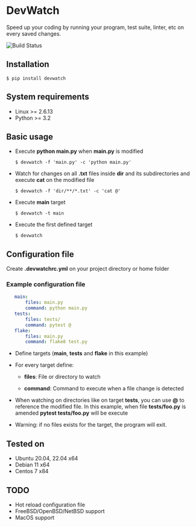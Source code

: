 # DevWatch

Speed up your coding by running your program, test suite, linter, etc on every saved changes. 

![Build Status](https://github.com/ulisesojeda/devwatch/actions/workflows/actions.yml/badge.svg)

## Installation

```
$ pip install devwatch
```

## System requirements
* Linux >= 2.6.13
* Python >= 3.2

## Basic usage

* Execute **python main.py** when **main.py** is modified
  ```
  $ devwatch -f 'main.py' -c 'python main.py'
  ```

* Watch for changes on all **.txt** files inside **dir** and its subdirectories and execute **cat** on the modified file
  ```
  $ devwatch -f 'dir/**/*.txt' -c 'cat @'
  ```

* Execute **main** target
  ```
  $ devwatch -t main
  ```

* Execute the first defined target
  ```
  $ devwatch
  ```

## Configuration file

Create **.devwatchrc.yml** on your project directory or home folder

### Example configuration file

```yml
   main:
       files: main.py
       command: python main.py    
   tests:
       files: tests/
       command: pytest @
   flake:
       files: main.py
       command: flake8 test.py
```

   * Define targets (**main**, **tests** and **flake** in this example)
   * For every target define:
     * **files**: File or directory to watch

     * **command**: Command to execute when a file change is detected
   * When watching on directories like on target **tests**, you can use **@** to reference the
     modified file. In this example, when file **tests/foo.py** is amended **pytest tests/foo.py**
     will be execute

   * Warning: if no files exists for the target, the program will exit. 

## Tested on
* Ubuntu 20.04, 22.04 x64
* Debian 11 x64
* Centos 7 x84

## TODO
* Hot reload configuration file
* FreeBSD/OpenBSD/NetBSD support
* MacOS support
